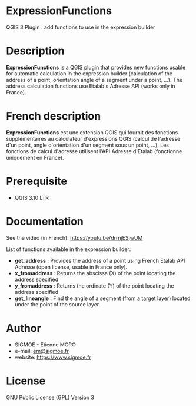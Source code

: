 # ExpressionFunctions
QGIS 3 Plugin : add functions to use in the expression builder

Description
===========
**ExpressionFunctions** is a QGIS plugin that provides new functions usable for automatic calculation in the expression builder (calculation of the address of a point, orientation angle of a segment under a point, ...). The address calculation functions use Etalab's Adresse API (works only in France).

French description
==================
**ExpressionFunctions** est une extension QGIS qui fournit des fonctions supplémentaires au calculateur d'expressions QGIS (calcul de l'adresse d'un point, angle d'orientation d'un segment sous un point, ...). Les fonctions de calcul d'adresse utilisent l'API Adresse d'Etalab (fonctionne uniquement en France).

Prerequisite
============
* QGIS 3.10 LTR

Documentation
=============
See the video (in French): https://youtu.be/drrnjESjwUM

List of functions available in the expression builder:
* **get_address** : Provides the address of a point using French Etalab API Adresse (open license, usable in France only).
* **x_fromaddress** : Returns the abscissa (X) of the point locating the address specified
* **y_fromaddress** : Returns the ordinate (Y) of the point locating the address specified
* **get_lineangle** :  Find the angle of a segment (from a target layer) located under the point of the source layer.

Author
======
* SIGMOÉ - Etienne MORO
* e-mail: em@sigmoe.fr
* website: https://www.sigmoe.fr

License
=======
GNU Public License (GPL) Version 3
